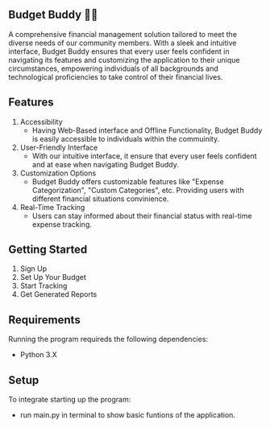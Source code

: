 ## Budget Buddy 💸💁
A comprehensive financial management solution tailored to meet the diverse needs of our community members.  With a sleek and intuitive interface, Budget Buddy ensures that every user feels confident in navigating its features and customizing the application to their unique circumstances, empowering individuals of all backgrounds and technological proficiencies to take control of their financial lives.

## Features
1. Accessibility
    - Having Web-Based interface and Offline Functionality, Budget Buddy is easily accessible to individuals within the commuinity.
2. User-Friendly Interface
    - With our intuitive interface, it ensure that every user feels confident and at ease when navigating Budget Buddy.
3. Customization Options
    - Budget Buddy offers customizable features like "Expense Categorization", "Custom Categories", etc. Providing users with different financial situations convinience.
4. Real-Time Tracking
    - Users can stay informed about their financial status with real-time expense tracking.

## Getting Started
1. Sign Up
2. Set Up Your Budget
3. Start Tracking
4. Get Generated Reports

## Requirements
Running the program requireds the following dependencies:
- Python 3.X

## Setup
To integrate starting up the program:
- run main.py in terminal to show basic funtions of the application.
